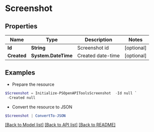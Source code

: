 # Screenshot
## Properties

Name | Type | Description | Notes
------------ | ------------- | ------------- | -------------
**Id** | **String** | Screenshot id | [optional] 
**Created** | **System.DateTime** | Created date-time | [optional] 

## Examples

- Prepare the resource
```powershell
$Screenshot = Initialize-PSOpenAPIToolsScreenshot  -Id null `
 -Created null
```

- Convert the resource to JSON
```powershell
$Screenshot | ConvertTo-JSON
```

[[Back to Model list]](../README.md#documentation-for-models) [[Back to API list]](../README.md#documentation-for-api-endpoints) [[Back to README]](../README.md)

